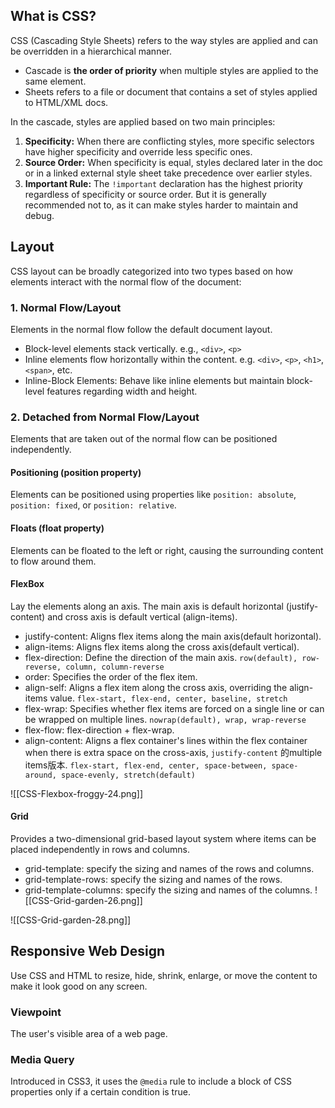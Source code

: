 ## What is CSS?
CSS (Cascading Style Sheets) refers to the way styles are applied and can be overridden in a hierarchical manner. 
- Cascade is **the order of priority** when multiple styles are applied to the same element. 
- Sheets refers to a file or document that contains a set of styles applied to HTML/XML docs.

In the cascade, styles are applied based on two main principles:
1. **Specificity:** When there are conflicting styles, more specific selectors have higher specificity and override less specific ones.
2. **Source Order:** When specificity is equal, styles declared later in the doc or in a linked external style sheet take precedence over earlier styles.
3. **Important Rule:** The `!important` declaration has the highest priority regardless of specificity or source order. But it is generally recommended not to, as it can make styles harder to maintain and debug.

## Layout
CSS layout can be broadly categorized into two types based on how elements interact with the normal flow of the document:
### 1. Normal Flow/Layout
Elements in the normal flow follow the default document layout.
- Block-level elements stack vertically. e.g., `<div>`, `<p>`
- Inline elements flow horizontally within the content. e.g. `<div>`, `<p>`, `<h1>`, `<span>`, etc.
- Inline-Block Elements: Behave like inline elements but maintain block-level features regarding width and height.
### 2. Detached from Normal Flow/Layout
Elements that are taken out of the normal flow can be positioned independently.
#### Positioning (position property)
Elements can be positioned using properties like `position: absolute`, `position: fixed`, or `position: relative`.
#### Floats (float property)
Elements can be floated to the left or right, causing the surrounding content to flow around them.

#### FlexBox
Lay the elements along an axis. The main axis is default horizontal (justify-content) and cross axis is default vertical (align-items). 
- justify-content: Aligns flex items along the main axis(default horizontal).
- align-items: Aligns flex items along the cross axis(default vertical).
- flex-direction: Define the direction of the main axis. `row(default), row-reverse, column, column-reverse`
- order: Specifies the order of the flex item.
- align-self: Aligns a flex item along the cross axis, overriding the align-items value. `flex-start, flex-end, center, baseline, stretch`
- flex-wrap: Specifies whether flex items are forced on a single line or can be wrapped on multiple lines. `nowrap(default), wrap, wrap-reverse`
- flex-flow: flex-direction + flex-wrap.
- align-content: Aligns a flex container's lines within the flex container when there is extra space on the cross-axis, `justify-content` 的multiple items版本. `flex-start, flex-end, center, space-between, space-around, space-evenly, stretch(default)`

![[CSS-Flexbox-froggy-24.png]]

#### Grid
Provides a two-dimensional grid-based layout system where items can be placed independently in rows and columns.
- grid-template: specify the sizing and names of the rows and columns.
- grid-template-rows: specify the sizing and names of the rows.
- grid-template-columns: specify the sizing and names of the columns.
![[CSS-Grid-garden-26.png]]

![[CSS-Grid-garden-28.png]]


## Responsive Web Design
Use CSS and HTML to resize, hide, shrink, enlarge, or move the content to make it look good on any screen.
### Viewpoint
The user's visible area of a web page.
### Media Query
Introduced in CSS3, it uses the `@media` rule to include a block of CSS properties only if a certain condition is true.